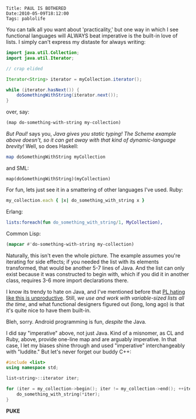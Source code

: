     Title: PAUL IS BOTHERED
    Date:2010-05-09T18:12:00
    Tags: pablolife

You can talk all you want about 'practicality,' but one way in which I see
functional languages will ALWAYS beat imperative is the built-in love of
lists. I simply can't express my distaste for always writing:


<!-- more -->

```java
import java.util.Collection;
import java.util.Iterator;

// crap elided

Iterator<String> iterator = myCollection.iterator();

while (iterator.hasNext()) {
    doSomethingWithString(iterator.next());
}
```

over, say:

```scheme
(map do-something-with-string my-collection)
```

_But Paul!_ says you, _Java gives you static typing! The Scheme example above
doesn't, so it can get away with that kind of dynamic-language brevity!_ Well,
so does Haskell:

```haskell
map doSomethingWithString myCollection
```

and SML:

    map(doSomethingWithString)(myCollection)

For fun, lets just see it in a smattering of other languages I've used. Ruby:

```ruby
my_collection.each { |x| do_something_with_string x }
```

Erlang:

```erlang
lists:foreach(fun do_something_with_string/1, MyCollection),
```

Common Lisp:

```cl
(mapcar #'do-something-with-string my-collection)
```

Naturally, this isn't even the whole picture. The example assumes you're
iterating for side effects; if you needed the list with its elements
transformed, that would be another 5-7 lines of Java. And the list can only
exist because it was constructed to begin with, which if you did it in another
class, requires 3-6 more import declarations there.

I know its trendy to hate on Java, and I've mentioned before that [PL hating
like this is unproductive][1]. Still, _we use and work with variable-sized
lists all the time_, and what functional designers figured out (long, long
ago) is that it's quite nice to have them built-in.


Bleh, sorry. Android programming is fun, _despite_ the Java.

I did say "imperative" above, not just Java. Kind of a misnomer, as CL and
Ruby, above, provide one-line map and are arguably imperative. In that case, I
let my biases shine through and used "imperative" interchangeably with
"luddite." But let's never forget our buddy C++:

```cpp
#include <list>
using namespace std;

list<string>::iterator iter;

for (iter = my_collection->begin(); iter != my_collection->end(); ++iter) {
    do_something_with_string(*iter);
}
```

**PUKE**


   [1]: /2010/03/on-how-knowledge-turns-to-snobbery.html
